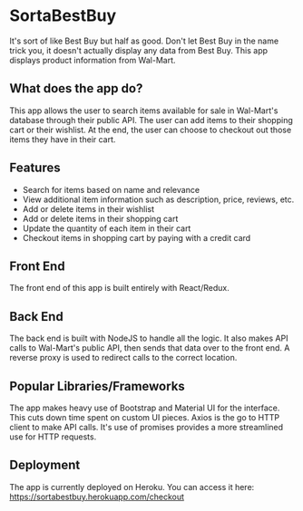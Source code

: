 # SortaBestBuy

It's sort of like Best Buy but half as good. Don't let Best Buy in the name trick you, it doesn't actually display any data from Best Buy. This app displays product information from Wal-Mart.

## What does the app do?

This app allows the user to search items available for sale in Wal-Mart's database through their public API. The user can add items to their shopping cart or their wishlist. At the end, the user can choose to checkout out those items they have in their cart.

## Features

* Search for items based on name and relevance
* View additional item information such as description, price, reviews, etc.
* Add or delete items in their wishlist
* Add or delete items in their shopping cart
* Update the quantity of each item in their cart
* Checkout items in shopping cart by paying with a credit card

## Front End

The front end of this app is built entirely with React/Redux.

## Back End

The back end is built with NodeJS to handle all the logic. It also makes API calls to Wal-Mart's public API, then sends that data over to the front end. A reverse proxy is used to redirect calls to the correct location.

## Popular Libraries/Frameworks

The app makes heavy use of Bootstrap and Material UI for the interface. This cuts down time spent on custom UI pieces. Axios is the go to HTTP client to make API calls. It's use of promises provides a more streamlined use for HTTP requests.

## Deployment

The app is currently deployed on Heroku. You can access it here: https://sortabestbuy.herokuapp.com/checkout